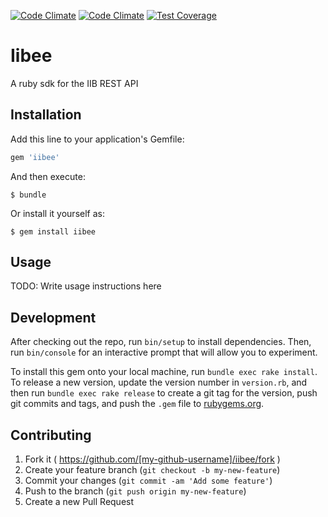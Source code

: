 [![Code Climate](https://codeclimate.com/github/quantiguous/iibee/badges/gpa.svg)](https://codeclimate.com/github/quantiguous/iibee)
[![Code Climate](https://codeclimate.com/github/quantiguous/iibee/badges/gpa.svg)](https://codeclimate.com/github/quantiguous/iibee)
[![Test Coverage](https://codeclimate.com/github/quantiguous/iibee/badges/coverage.svg)](https://codeclimate.com/github/quantiguous/iibee/coverage)

# Iibee

A ruby sdk for the IIB REST API 

## Installation

Add this line to your application's Gemfile:

```ruby
gem 'iibee'
```

And then execute:

    $ bundle

Or install it yourself as:

    $ gem install iibee

## Usage

TODO: Write usage instructions here

## Development

After checking out the repo, run `bin/setup` to install dependencies. Then, run `bin/console` for an interactive prompt that will allow you to experiment.

To install this gem onto your local machine, run `bundle exec rake install`. To release a new version, update the version number in `version.rb`, and then run `bundle exec rake release` to create a git tag for the version, push git commits and tags, and push the `.gem` file to [rubygems.org](https://rubygems.org).

## Contributing

1. Fork it ( https://github.com/[my-github-username]/iibee/fork )
2. Create your feature branch (`git checkout -b my-new-feature`)
3. Commit your changes (`git commit -am 'Add some feature'`)
4. Push to the branch (`git push origin my-new-feature`)
5. Create a new Pull Request
